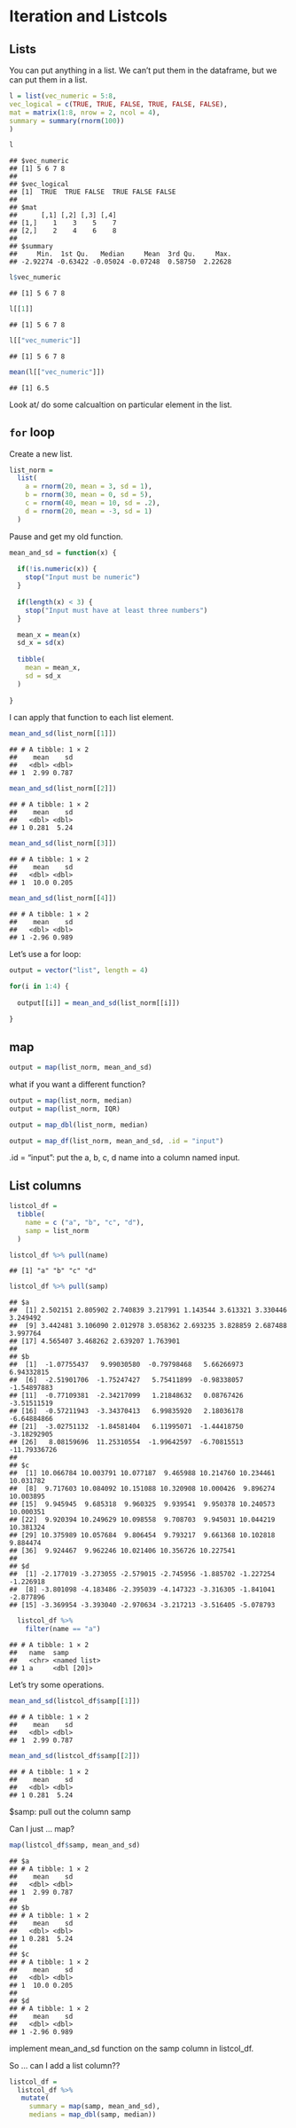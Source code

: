 Iteration and Listcols
================

## Lists

You can put anything in a list. We can’t put them in the dataframe, but
we can put them in a list.

``` r
l = list(vec_numeric = 5:8,
vec_logical = c(TRUE, TRUE, FALSE, TRUE, FALSE, FALSE),
mat = matrix(1:8, nrow = 2, ncol = 4),
summary = summary(rnorm(100))
)
```

``` r
l
```

    ## $vec_numeric
    ## [1] 5 6 7 8
    ## 
    ## $vec_logical
    ## [1]  TRUE  TRUE FALSE  TRUE FALSE FALSE
    ## 
    ## $mat
    ##      [,1] [,2] [,3] [,4]
    ## [1,]    1    3    5    7
    ## [2,]    2    4    6    8
    ## 
    ## $summary
    ##     Min.  1st Qu.   Median     Mean  3rd Qu.     Max. 
    ## -2.92274 -0.63422 -0.05024 -0.07248  0.58750  2.22628

``` r
l$vec_numeric
```

    ## [1] 5 6 7 8

``` r
l[[1]]
```

    ## [1] 5 6 7 8

``` r
l[["vec_numeric"]]
```

    ## [1] 5 6 7 8

``` r
mean(l[["vec_numeric"]])
```

    ## [1] 6.5

Look at/ do some calcualtion on particular element in the list.

## `for` loop

Create a new list.

``` r
list_norm = 
  list(
    a = rnorm(20, mean = 3, sd = 1),
    b = rnorm(30, mean = 0, sd = 5),
    c = rnorm(40, mean = 10, sd = .2),
    d = rnorm(20, mean = -3, sd = 1)
  )
```

Pause and get my old function.

``` r
mean_and_sd = function(x) {
  
  if(!is.numeric(x)) {
    stop("Input must be numeric")
  }
  
  if(length(x) < 3) {
    stop("Input must have at least three numbers")
  }

  mean_x = mean(x)
  sd_x = sd(x)
  
  tibble(
    mean = mean_x,
    sd = sd_x
  )
 
}
```

I can apply that function to each list element.

``` r
mean_and_sd(list_norm[[1]])
```

    ## # A tibble: 1 × 2
    ##    mean    sd
    ##   <dbl> <dbl>
    ## 1  2.99 0.787

``` r
mean_and_sd(list_norm[[2]])
```

    ## # A tibble: 1 × 2
    ##    mean    sd
    ##   <dbl> <dbl>
    ## 1 0.281  5.24

``` r
mean_and_sd(list_norm[[3]])
```

    ## # A tibble: 1 × 2
    ##    mean    sd
    ##   <dbl> <dbl>
    ## 1  10.0 0.205

``` r
mean_and_sd(list_norm[[4]])
```

    ## # A tibble: 1 × 2
    ##    mean    sd
    ##   <dbl> <dbl>
    ## 1 -2.96 0.989

Let’s use a for loop:

``` r
output = vector("list", length = 4)

for(i in 1:4) {
  
  output[[i]] = mean_and_sd(list_norm[[i]])
  
}
```

## map

``` r
output = map(list_norm, mean_and_sd)
```

what if you want a different function?

``` r
output = map(list_norm, median)
output = map(list_norm, IQR)
```

``` r
output = map_dbl(list_norm, median)
```

``` r
output = map_df(list_norm, mean_and_sd, .id = "input")
```

.id = “input”: put the a, b, c, d name into a column named input.

## List columns

``` r
listcol_df = 
  tibble(
    name = c ("a", "b", "c", "d"),
    samp = list_norm
  )
```

``` r
listcol_df %>% pull(name)
```

    ## [1] "a" "b" "c" "d"

``` r
listcol_df %>% pull(samp)
```

    ## $a
    ##  [1] 2.502151 2.805902 2.740839 3.217991 1.143544 3.613321 3.330446 3.249492
    ##  [9] 3.442481 3.106090 2.012978 3.058362 2.693235 3.828859 2.687488 3.997764
    ## [17] 4.565407 3.468262 2.639207 1.763901
    ## 
    ## $b
    ##  [1]  -1.07755437   9.99030580  -0.79798468   5.66266973   6.94332815
    ##  [6]  -2.51901706  -1.75247427   5.75411899  -0.98338057  -1.54897883
    ## [11]  -0.77109381  -2.34217099   1.21848632   0.08767426  -3.51511519
    ## [16]  -0.57211943  -3.34370413   6.99835920   2.18036178  -6.64884866
    ## [21]  -3.02751132  -1.84581404   6.11995071  -1.44418750  -3.18292905
    ## [26]   8.08159696  11.25310554  -1.99642597  -6.70815513 -11.79336726
    ## 
    ## $c
    ##  [1] 10.066784 10.003791 10.077187  9.465988 10.214760 10.234461 10.031782
    ##  [8]  9.717603 10.084092 10.151088 10.320908 10.000426  9.896274 10.003895
    ## [15]  9.945945  9.685318  9.960325  9.939541  9.950378 10.240573 10.000351
    ## [22]  9.920394 10.249629 10.098558  9.708703  9.945031 10.044219 10.381324
    ## [29] 10.375989 10.057684  9.806454  9.793217  9.661368 10.102818  9.884474
    ## [36]  9.924467  9.962246 10.021406 10.356726 10.227541
    ## 
    ## $d
    ##  [1] -2.177019 -3.273055 -2.579015 -2.745956 -1.885702 -1.227254 -1.226918
    ##  [8] -3.801098 -4.183486 -2.395039 -4.147323 -3.316305 -1.841041 -2.877896
    ## [15] -3.369954 -3.393040 -2.970634 -3.217213 -3.516405 -5.078793

``` r
  listcol_df %>% 
    filter(name == "a")
```

    ## # A tibble: 1 × 2
    ##   name  samp        
    ##   <chr> <named list>
    ## 1 a     <dbl [20]>

Let’s try some operations.

``` r
mean_and_sd(listcol_df$samp[[1]])
```

    ## # A tibble: 1 × 2
    ##    mean    sd
    ##   <dbl> <dbl>
    ## 1  2.99 0.787

``` r
mean_and_sd(listcol_df$samp[[2]])
```

    ## # A tibble: 1 × 2
    ##    mean    sd
    ##   <dbl> <dbl>
    ## 1 0.281  5.24

\$samp: pull out the column samp

Can I just … map?

``` r
map(listcol_df$samp, mean_and_sd)
```

    ## $a
    ## # A tibble: 1 × 2
    ##    mean    sd
    ##   <dbl> <dbl>
    ## 1  2.99 0.787
    ## 
    ## $b
    ## # A tibble: 1 × 2
    ##    mean    sd
    ##   <dbl> <dbl>
    ## 1 0.281  5.24
    ## 
    ## $c
    ## # A tibble: 1 × 2
    ##    mean    sd
    ##   <dbl> <dbl>
    ## 1  10.0 0.205
    ## 
    ## $d
    ## # A tibble: 1 × 2
    ##    mean    sd
    ##   <dbl> <dbl>
    ## 1 -2.96 0.989

implement mean_and_sd function on the samp column in listcol_df.

So … can I add a list column??

``` r
listcol_df =
  listcol_df %>% 
   mutate(
     summary = map(samp, mean_and_sd),
     medians = map_dbl(samp, median))
```
